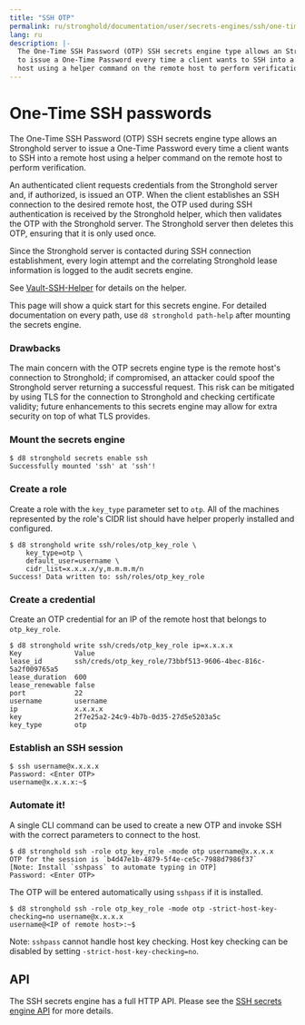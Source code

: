 ```yaml
---
title: "SSH OTP"
permalink: ru/stronghold/documentation/user/secrets-engines/ssh/one-time-ssh-passwords.html
lang: ru
description: |-
  The One-Time SSH Password (OTP) SSH secrets engine type allows an Stronghold server
  to issue a One-Time Password every time a client wants to SSH into a remote
  host using a helper command on the remote host to perform verification.
---
```


# One-Time SSH passwords

The One-Time SSH Password (OTP) SSH secrets engine type allows an Stronghold server to
issue a One-Time Password every time a client wants to SSH into a remote host
using a helper command on the remote host to perform verification.

An authenticated client requests credentials from the Stronghold server and, if
authorized, is issued an OTP. When the client establishes an SSH connection to
the desired remote host, the OTP used during SSH authentication is received by
the Stronghold helper, which then validates the OTP with the Stronghold server. The Stronghold
server then deletes this OTP, ensuring that it is only used once.

Since the Stronghold server is contacted during SSH connection establishment, every
login attempt and the correlating Stronghold lease information is logged to the audit
secrets engine.

<!-- TODO: fork SSH helper -->
See [Vault-SSH-Helper](https://github.com/hashicorp/vault-ssh-helper) for
details on the helper.

This page will show a quick start for this secrets engine. For detailed
documentation on every path, use `d8 stronghold path-help` after mounting the secrets
engine.

### Drawbacks

The main concern with the OTP secrets engine type is the remote host's
connection to Stronghold; if compromised, an attacker could spoof the Stronghold server
returning a successful request. This risk can be mitigated by using TLS for the
connection to Stronghold and checking certificate validity; future enhancements to
this secrets engine may allow for extra security on top of what TLS provides.

### Mount the secrets engine

```shell-session
$ d8 stronghold secrets enable ssh
Successfully mounted 'ssh' at 'ssh'!
```

### Create a role

Create a role with the `key_type` parameter set to `otp`. All of the machines
represented by the role's CIDR list should have helper properly installed and
configured.

```shell-session
$ d8 stronghold write ssh/roles/otp_key_role \
    key_type=otp \
    default_user=username \
    cidr_list=x.x.x.x/y,m.m.m.m/n
Success! Data written to: ssh/roles/otp_key_role
```

### Create a credential

Create an OTP credential for an IP of the remote host that belongs to
`otp_key_role`.

```shell-session
$ d8 stronghold write ssh/creds/otp_key_role ip=x.x.x.x
Key            	Value
lease_id       	ssh/creds/otp_key_role/73bbf513-9606-4bec-816c-5a2f009765a5
lease_duration 	600
lease_renewable	false
port           	22
username       	username
ip             	x.x.x.x
key            	2f7e25a2-24c9-4b7b-0d35-27d5e5203a5c
key_type       	otp
```

### Establish an SSH session

```shell-session
$ ssh username@x.x.x.x
Password: <Enter OTP>
username@x.x.x.x:~$
```

### Automate it!

A single CLI command can be used to create a new OTP and invoke SSH with the
correct parameters to connect to the host.

```shell-session
$ d8 stronghold ssh -role otp_key_role -mode otp username@x.x.x.x
OTP for the session is `b4d47e1b-4879-5f4e-ce5c-7988d7986f37`
[Note: Install `sshpass` to automate typing in OTP]
Password: <Enter OTP>
```

The OTP will be entered automatically using `sshpass` if it is installed.

```shell-session
$ d8 stronghold ssh -role otp_key_role -mode otp -strict-host-key-checking=no username@x.x.x.x
username@<IP of remote host>:~$
```

Note: `sshpass` cannot handle host key checking. Host key checking can be
disabled by setting `-strict-host-key-checking=no`.

## API

The SSH secrets engine has a full HTTP API. Please see the
[SSH secrets engine API](/api-docs/secret/ssh) for more
details.
